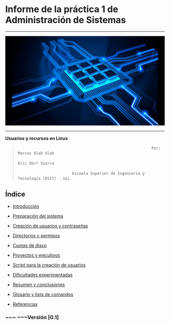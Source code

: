 
# Informe de la práctica 1 de Administración de Sistemas
___
![imagen](portada.jpg)
___



__Usuarios y recursos en Linux__
>
>
>
>                                                                Por: Marcos blah blah
>                                                                     Eric Dürr Sierra
>                       
>                             Escuela Superior de Ingeniería y Tecnología (ESIT) - ULL
>
>
>
>

## Índice
- [Introducción](INTROD.md "introducción al documento, sus objetivos y contexto")

- [Preparación del sistema](PREPARACION.m "Explicación de la preparación del servidor y el cliente")
- [Creación de usuarios y contraseñas](USUARIOS.md "detalles sobre la creación de usuarios")
- [Directorios y permisos](DIRECTORIOS.md "Proceso y aspectos sobre los directorios de los usuarios")
- [Cuotas de disco](CUOTAS.md "Explicaicón sobre las cuotas de los usuarios")
- [Proyectos y ejecutivos](PROYECTOS.md "Explicación de los aspectos relativos a los proyectos")
- [Script para la creación de usuarios](SCRIPT.md "Desarrollo de un script que agiliza tareas")
- [Dificultades experimentadas](DIFICULTADES.md "Obstaculos observados en el proceso de la práctica")
- [Resumen y conclusiones](RESUMEN.md "Resumen sobre el proceso seguido y las conclusiones consecuentes")
- [Glosario y lista de comandos](GLOSARIO.md "Lista de definifiones y breve explicación de los comandos y términos más destacados de la práctica")
- [Referencias](REFERENCIAS.md "Documento con enlaces a referencias empleadas en el proceso de la práctica")



### ~~~                                                     ~~~Versión [0.1]